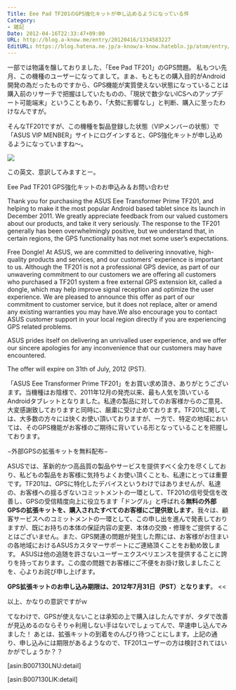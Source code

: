 ```yaml
---
Title: Eee Pad TF201のGPS強化キットが申し込めるようになっている件
Category:
- 雑記
Date: 2012-04-16T22:33:47+09:00
URL: http://blog.a-know.me/entry/20120416/1334583227
EditURL: https://blog.hatena.ne.jp/a-know/a-know.hateblo.jp/atom/entry/12921228815727979328
---
```



一部では物議を醸しておりました、「Eee Pad TF201」のGPS問題。
私もつい先月、この機種のユーザーになってまして。まぁ、もともとの購入目的がAndroid開発の為だったものですから、GPS機能が実質使えない状態になっていることは購入前のリサーチで把握はしていたものの、「現状で数少ないICSへのアップデート可能端末」ということもあり、「大勢に影響なし」と判断、購入に至ったわけなんですが。


そんなTF201ですが、この機種を製品登録した状態（VIPメンバーの状態）で「ASUS VIP MENBER」サイトにログインすると、GPS強化キットが申し込めるようになっていますね〜。


<img src="http://lh5.ggpht.com/xM5BRMOWcr6YPOd-9pyQsyKItYgvcgdwysNGQ8PkOpMmjKsbhBLNo35sU8E3rJ0BaIys_Q6VTnHeFZ-Aey0I-g=s720">


この英文、意訳してみますとー。


>>
Eee Pad TF201 GPS強化キットのお申込み＆お問い合わせ

Thank you for purchasing the ASUS Eee Transformer Prime TF201, and helping to make it the most popular Android based tablet since its launch in December 2011. We greatly appreciate feedback from our valued customers about our products, and take it very seriously. The response to the TF201 generally has been overwhelmingly positive, but we understand that, in certain regions, the GPS functionality has not met some user’s expectations.

Free Dongle! At ASUS, we are committed to delivering innovative, high-quality products and services, and our customers’ experience is important to us. Although the TF201 is not a professional GPS device, as part of our unwavering commitment to our customers we are offering all customers who purchased a TF201 system a free external GPS extension kit, called a dongle, which may help improve signal reception and optimize the user experience. We are pleased to announce this offer as part of our commitment to customer service, but it does not replace, alter or amend any existing warranties you may have.We also encourage you to contact ASUS customer support in your local region directly if you are experiencing GPS related problems.

ASUS prides itself on delivering an unrivalled user experience, and we offer our sincere apologies for any inconvenience that our customers may have encountered.

The offer will expire on 31th of July, 2012 (PST).



「ASUS Eee Transformer Prime TF201」をお買い求め頂き、ありがとうございます。当機種はお陰様で、2011年12月の発売以来、最も人気を頂いているAndroidタブレットとなりました。私達の製品に対してのお客様からのご意見、大変感謝致しておりますと同時に、厳粛に受け止めております。TF201に関しては、大多数の方々には快くお使い頂いておりますが、一方で、特定の地域においては、そのGPS機能がお客様のご期待に背いている形となっていることを把握しております。


−外部GPSの拡張キットを無料配布−

ASUSでは、革新的かつ高品質の製品やサービスを提供すべく全力を尽くしており、私どもの製品をお客様に気持ちよくお使い頂くことも、私達にとっては重要です。TF201は、GPSに特化したデバイスというわけではありませんが、私達の、お客様への揺るぎないコミットメントの一環として、TF201の信号受信を改善し、GPSの受信精度向上に役立ちます「ドングル」と呼ばれる<span class="deco" style="font-weight:bold;">無料の外部GPSの拡張キットを、購入されたすべてのお客様にご提供致します</span>。我々は、顧客サービスへのコミットメントの一環として、この申し出を進んで発表しておりますが、既にお持ちの本体の保証内容の変更、本体の交換・修理をご提供することはございません。また、GPS関連の問題が発生した際には、お客様がお住まいの各地域におけるASUSカスタマーサポートにご連絡頂くことをお勧め致します。
ASUSは他の追随を許さないユーザーエクスペリエンスを提供することに誇りを持っております。この度の問題でお客様にご不便をお掛け致しましたことを、心よりお詫び申し上げます。

<span class="deco" style="font-weight:bold;">GPS拡張キットのお申し込み期限は、2012年7月31日（PST）となります</span>。
<<


以上、かなりの意訳ですがｗ



てなわけで、GPSが使えないことは承知の上で購入はしたんですが、タダで改善が見込めるのならそりゃ利用しない手はないでしょってんで、早速申し込んでみました！
あとは、拡張キットの到着をのんびり待つことにします。上記の通り、申し込みには期限があるようなので、TF201ユーザーの方は検討されてはいかがでしょうか？？


[asin:B007130LNU:detail]

[asin:B007130LIK:detail]
